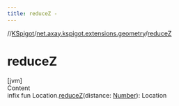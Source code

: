 ```yaml
---
title: reduceZ -
---
```

//[KSpigot](../index.md)/[net.axay.kspigot.extensions.geometry](index.md)/[reduceZ](reduce-z.md)



# reduceZ  
[jvm]  
Content  
infix fun Location.[reduceZ](reduce-z.md)(distance: [Number](https://kotlinlang.org/api/latest/jvm/stdlib/kotlin/-number/index.html)): Location  



